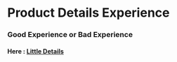 # **Product Details Experience**

### Good Experience or Bad Experience

#### Here : [Little Details](http://littledetails.yemaosheji.com/)
